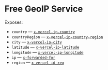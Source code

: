 # Free GeoIP Service

Exposes:

- `country` — [`x-vercel-ip-country`](https://vercel.com/docs/concepts/edge-network/headers#x-vercel-ip-country)
- `countryRegion` — [`x-vercel-ip-country-region`](https://vercel.com/docs/concepts/edge-network/headers#x-vercel-ip-country-region)
- `city` — [`x-vercel-ip-city`](https://vercel.com/docs/concepts/edge-network/headers#x-vercel-ip-city)
- `latitude` — [`x-vercel-ip-latitude`](https://vercel.com/docs/concepts/edge-network/headers#x-vercel-ip-latitude)
- `longitude` — [`x-vercel-ip-longitude`](https://vercel.com/docs/concepts/edge-network/headers#x-vercel-ip-longitude)
- `ip` — [`x-forwarded-for`](https://vercel.com/docs/concepts/edge-network/headers#x-forwarded-for)
- `region` — [`x-vercel-id-req`](https://vercel.com/docs/concepts/edge-network/headers#x-vercel-id-req)
